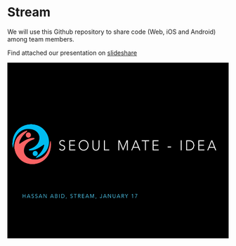 # Stream
We will use this Github repository to share code (Web, iOS and Android) among team members. 

Find attached our presentation on <a href="http://www.slideshare.net/HassanAbid1/seoul-mate-at-stream">slideshare</a> 

<img src="images/stream_Idea.png" height="400" alt="Screenshot"/> 
